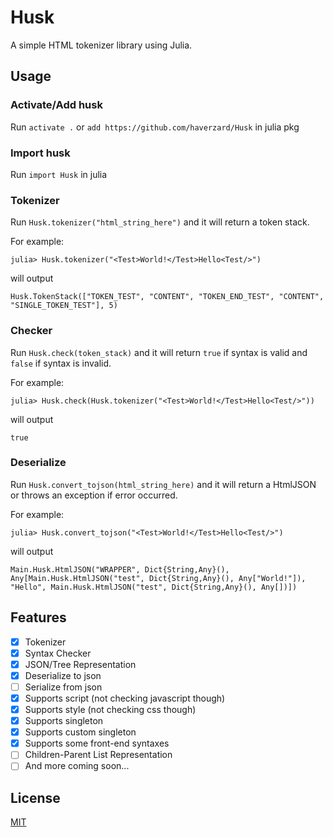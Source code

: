 # Husk
A simple HTML tokenizer library using Julia.

## Usage
### Activate/Add husk
Run `activate .` or `add https://github.com/haverzard/Husk` in julia pkg

### Import husk
Run `import Husk` in julia

### Tokenizer
Run `Husk.tokenizer("html_string_here")` and it will return a token stack.

For example:

`julia> Husk.tokenizer("<Test>World!</Test>Hello<Test/>")`

will output

`Husk.TokenStack(["TOKEN_TEST", "CONTENT", "TOKEN_END_TEST", "CONTENT", "SINGLE_TOKEN_TEST"], 5)`

### Checker
Run `Husk.check(token_stack)` and it will return `true` if syntax is valid and `false` if syntax is invalid.


For example:

`julia> Husk.check(Husk.tokenizer("<Test>World!</Test>Hello<Test/>"))`

will output

`true`

### Deserialize
Run `Husk.convert_tojson(html_string_here)` and it will return a HtmlJSON or throws an exception if error occurred.

For example:

`julia> Husk.convert_tojson("<Test>World!</Test>Hello<Test/>")`

will output

`Main.Husk.HtmlJSON("WRAPPER", Dict{String,Any}(), Any[Main.Husk.HtmlJSON("test", Dict{String,Any}(), Any["World!"]), "Hello", Main.Husk.HtmlJSON("test", Dict{String,Any}(), Any[])])`

## Features
- [X] Tokenizer
- [X] Syntax Checker
- [X] JSON/Tree Representation
- [x] Deserialize to json
- [ ] Serialize from json
- [x] Supports script (not checking javascript though)
- [x] Supports style (not checking css though)
- [x] Supports singleton
- [X] Supports custom singleton
- [X] Supports some front-end syntaxes
- [ ] Children-Parent List Representation
- [ ] And more coming soon...

## License
[MIT](https://github.com/haverzard/Husk/blob/master/LICENSE)